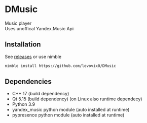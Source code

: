 # DMusic
Music player  
Uses unoffical Yandex.Music Api

## Installation
See [releases](https://github.com/levovix0/DMusic/releases) or use nimble
```sh
nimble install https://github.com/levovix0/DMusic
```

## Dependencies
* C++ 17 (build dependency)
* Qt 5.15 (build dependency) (on Linux also runtime dependecy)
* Python 3.9
* yandex_music python module (auto installed at runtime)
* pypresence python module (auto installed at runtime)
